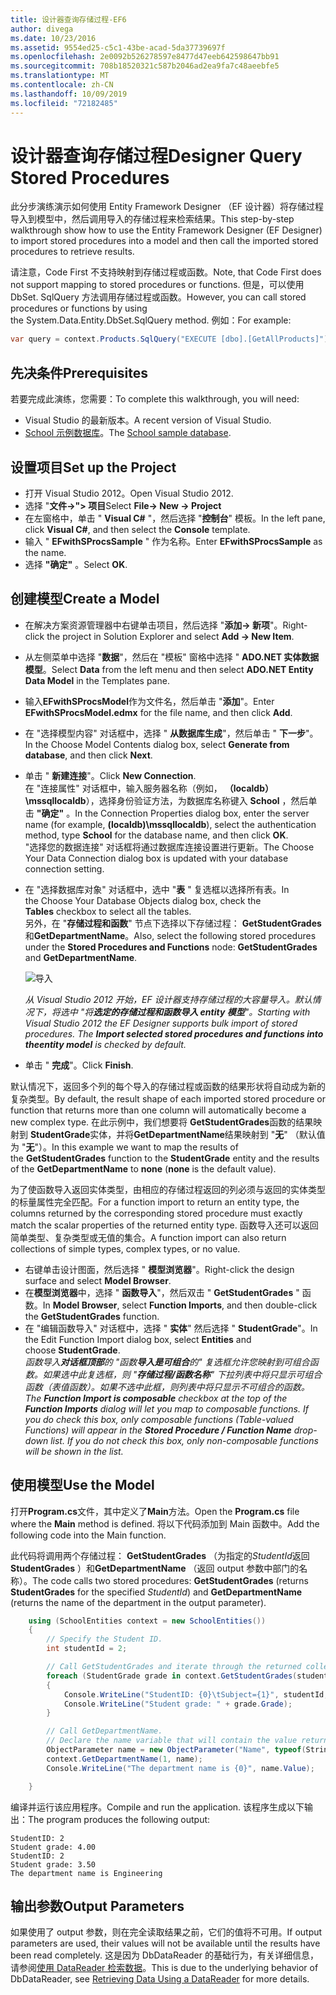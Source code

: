 ```yaml
---
title: 设计器查询存储过程-EF6
author: divega
ms.date: 10/23/2016
ms.assetid: 9554ed25-c5c1-43be-acad-5da37739697f
ms.openlocfilehash: 2e0092b526278597e8477d47eeb642598647bb91
ms.sourcegitcommit: 708b18520321c587b2046ad2ea9fa7c48aeebfe5
ms.translationtype: MT
ms.contentlocale: zh-CN
ms.lasthandoff: 10/09/2019
ms.locfileid: "72182485"
---
```

# <a name="designer-query-stored-procedures"></a><span data-ttu-id="7d1b9-102">设计器查询存储过程</span><span class="sxs-lookup"><span data-stu-id="7d1b9-102">Designer Query Stored Procedures</span></span>
<span data-ttu-id="7d1b9-103">此分步演练演示如何使用 Entity Framework Designer （EF 设计器）将存储过程导入到模型中，然后调用导入的存储过程来检索结果。</span><span class="sxs-lookup"><span data-stu-id="7d1b9-103">This step-by-step walkthrough show how to use the Entity Framework Designer (EF Designer) to import stored procedures into a model and then call the imported stored procedures to retrieve results.</span></span> 

<span data-ttu-id="7d1b9-104">请注意，Code First 不支持映射到存储过程或函数。</span><span class="sxs-lookup"><span data-stu-id="7d1b9-104">Note, that Code First does not support mapping to stored procedures or functions.</span></span> <span data-ttu-id="7d1b9-105">但是，可以使用 DbSet. SqlQuery 方法调用存储过程或函数。</span><span class="sxs-lookup"><span data-stu-id="7d1b9-105">However, you can call stored procedures or functions by using the System.Data.Entity.DbSet.SqlQuery method.</span></span> <span data-ttu-id="7d1b9-106">例如：</span><span class="sxs-lookup"><span data-stu-id="7d1b9-106">For example:</span></span>
``` csharp
var query = context.Products.SqlQuery("EXECUTE [dbo].[GetAllProducts]")`;
```

## <a name="prerequisites"></a><span data-ttu-id="7d1b9-107">先决条件</span><span class="sxs-lookup"><span data-stu-id="7d1b9-107">Prerequisites</span></span>

<span data-ttu-id="7d1b9-108">若要完成此演练，您需要：</span><span class="sxs-lookup"><span data-stu-id="7d1b9-108">To complete this walkthrough, you will need:</span></span>

- <span data-ttu-id="7d1b9-109">Visual Studio 的最新版本。</span><span class="sxs-lookup"><span data-stu-id="7d1b9-109">A recent version of Visual Studio.</span></span>
- <span data-ttu-id="7d1b9-110">[School 示例数据库](~/ef6/resources/school-database.md)。</span><span class="sxs-lookup"><span data-stu-id="7d1b9-110">The [School sample database](~/ef6/resources/school-database.md).</span></span>

## <a name="set-up-the-project"></a><span data-ttu-id="7d1b9-111">设置项目</span><span class="sxs-lookup"><span data-stu-id="7d1b9-111">Set up the Project</span></span>

-   <span data-ttu-id="7d1b9-112">打开 Visual Studio 2012。</span><span class="sxs-lookup"><span data-stu-id="7d1b9-112">Open Visual Studio 2012.</span></span>
-   <span data-ttu-id="7d1b9-113">选择 "**文件-&gt;"&gt; 项目**</span><span class="sxs-lookup"><span data-stu-id="7d1b9-113">Select **File-&gt; New -&gt; Project**</span></span>
-   <span data-ttu-id="7d1b9-114">在左窗格中，单击 " **Visual C\#** "，然后选择 "**控制台**" 模板。</span><span class="sxs-lookup"><span data-stu-id="7d1b9-114">In the left pane, click **Visual C\#**, and then select the **Console** template.</span></span>
-   <span data-ttu-id="7d1b9-115">输入 " **EFwithSProcsSample** " 作为名称。</span><span class="sxs-lookup"><span data-stu-id="7d1b9-115">Enter **EFwithSProcsSample** as the name.</span></span>
-   <span data-ttu-id="7d1b9-116">选择 **"确定"** 。</span><span class="sxs-lookup"><span data-stu-id="7d1b9-116">Select **OK**.</span></span>

## <a name="create-a-model"></a><span data-ttu-id="7d1b9-117">创建模型</span><span class="sxs-lookup"><span data-stu-id="7d1b9-117">Create a Model</span></span>

-   <span data-ttu-id="7d1b9-118">在解决方案资源管理器中右键单击项目，然后选择 "**添加-&gt; 新项**"。</span><span class="sxs-lookup"><span data-stu-id="7d1b9-118">Right-click the project in Solution Explorer and select **Add -&gt; New Item**.</span></span>
-   <span data-ttu-id="7d1b9-119">从左侧菜单中选择 "**数据**"，然后在 "模板" 窗格中选择 " **ADO.NET 实体数据模型**。</span><span class="sxs-lookup"><span data-stu-id="7d1b9-119">Select **Data** from the left menu and then select **ADO.NET Entity Data Model** in the Templates pane.</span></span>
-   <span data-ttu-id="7d1b9-120">输入**EFwithSProcsModel**作为文件名，然后单击 "**添加**"。</span><span class="sxs-lookup"><span data-stu-id="7d1b9-120">Enter **EFwithSProcsModel.edmx** for the file name, and then click **Add**.</span></span>
-   <span data-ttu-id="7d1b9-121">在 "选择模型内容" 对话框中，选择 " **从数据库生成**"，然后单击 " **下一步**"。</span><span class="sxs-lookup"><span data-stu-id="7d1b9-121">In the Choose Model Contents dialog box, select **Generate from database**, and then click **Next**.</span></span>
-   <span data-ttu-id="7d1b9-122">单击 " **新建连接**"。</span><span class="sxs-lookup"><span data-stu-id="7d1b9-122">Click **New Connection**.</span></span>  
    <span data-ttu-id="7d1b9-123">在 "连接属性" 对话框中，输入服务器名称（例如， **（localdb）\\mssqllocaldb**），选择身份验证方法，为数据库名称键入 **School** ，然后单击 **"确定"** 。</span><span class="sxs-lookup"><span data-stu-id="7d1b9-123">In the Connection Properties dialog box, enter the server name (for example, **(localdb)\\mssqllocaldb**), select the authentication method, type **School** for the database name, and then click **OK**.</span></span>  
    <span data-ttu-id="7d1b9-124">"选择您的数据连接" 对话框将通过数据库连接设置进行更新。</span><span class="sxs-lookup"><span data-stu-id="7d1b9-124">The Choose Your Data Connection dialog box is updated with your database connection setting.</span></span>
-   <span data-ttu-id="7d1b9-125">在 "选择数据库对象" 对话框中，选中 "**表** " 复选框以选择所有表。</span><span class="sxs-lookup"><span data-stu-id="7d1b9-125">In the Choose Your Database Objects dialog box, check the **Tables** checkbox to select all the tables.</span></span>  
    <span data-ttu-id="7d1b9-126">另外，在 "**存储过程和函数**" 节点下选择以下存储过程： **GetStudentGrades**和**GetDepartmentName**。</span><span class="sxs-lookup"><span data-stu-id="7d1b9-126">Also, select the following stored procedures under the **Stored Procedures and Functions** node: **GetStudentGrades** and **GetDepartmentName**.</span></span> 

    ![导入](~/ef6/media/import.jpg)

    <span data-ttu-id="7d1b9-128">*从 Visual Studio 2012 开始，EF 设计器支持存储过程的大容量导入。默认情况下，将选中 "将**选定的存储过程和函数导入 entity 模型**"。*</span><span class="sxs-lookup"><span data-stu-id="7d1b9-128">*Starting with Visual Studio 2012 the EF Designer supports bulk import of stored procedures. The **Import selected stored procedures and functions into theentity model** is checked by default.*</span></span>
-   <span data-ttu-id="7d1b9-129">单击 " **完成**"。</span><span class="sxs-lookup"><span data-stu-id="7d1b9-129">Click **Finish**.</span></span>

<span data-ttu-id="7d1b9-130">默认情况下，返回多个列的每个导入的存储过程或函数的结果形状将自动成为新的复杂类型。</span><span class="sxs-lookup"><span data-stu-id="7d1b9-130">By default, the result shape of each imported stored procedure or function that returns more than one column will automatically become a new complex type.</span></span> <span data-ttu-id="7d1b9-131">在此示例中，我们想要将 **GetStudentGrades**函数的结果映射到 **StudentGrade**实体，并将**GetDepartmentName**结果映射到 "**无**" （默认值为 "**无**"）。</span><span class="sxs-lookup"><span data-stu-id="7d1b9-131">In this example we want to map the results of the **GetStudentGrades** function to the **StudentGrade** entity and the results of the **GetDepartmentName** to **none** (**none** is the default value).</span></span>

<span data-ttu-id="7d1b9-132">为了使函数导入返回实体类型，由相应的存储过程返回的列必须与返回的实体类型的标量属性完全匹配。</span><span class="sxs-lookup"><span data-stu-id="7d1b9-132">For a function import to return an entity type, the columns returned by the corresponding stored procedure must exactly match the scalar properties of the returned entity type.</span></span> <span data-ttu-id="7d1b9-133">函数导入还可以返回简单类型、复杂类型或无值的集合。</span><span class="sxs-lookup"><span data-stu-id="7d1b9-133">A function import can also return collections of simple types, complex types, or no value.</span></span>

-   <span data-ttu-id="7d1b9-134">右键单击设计图面，然后选择 " **模型浏览器**"。</span><span class="sxs-lookup"><span data-stu-id="7d1b9-134">Right-click the design surface and select **Model Browser**.</span></span>
-   <span data-ttu-id="7d1b9-135">在**模型浏览器**中，选择 " **函数导入**"，然后双击 " **GetStudentGrades** " 函数。</span><span class="sxs-lookup"><span data-stu-id="7d1b9-135">In **Model Browser**, select **Function Imports**, and then double-click the **GetStudentGrades** function.</span></span>
-   <span data-ttu-id="7d1b9-136">在 "编辑函数导入" 对话框中，选择 " **实体**" 然后选择 " **StudentGrade**"。</span><span class="sxs-lookup"><span data-stu-id="7d1b9-136">In the Edit Function Import dialog box, select **Entities** and choose **StudentGrade**.</span></span>  
    <span data-ttu-id="7d1b9-137">*函数导入**对话框顶部**的 "函数**导入是可组合**的" 复选框允许您映射到可组合函数。如果选中此复选框，则 "**存储过程/函数名称**" 下拉列表中将只显示可组合函数（表值函数）。如果不选中此框，则列表中将只显示不可组合的函数。*</span><span class="sxs-lookup"><span data-stu-id="7d1b9-137">*The **Function Import is composable** checkbox at the top of the **Function Imports** dialog will let you map to composable functions. If you do check this box, only composable functions (Table-valued Functions) will appear in the **Stored Procedure / Function Name** drop-down list. If you do not check this box, only non-composable functions will be shown in the list.*</span></span>

## <a name="use-the-model"></a><span data-ttu-id="7d1b9-138">使用模型</span><span class="sxs-lookup"><span data-stu-id="7d1b9-138">Use the Model</span></span>

<span data-ttu-id="7d1b9-139">打开**Program.cs**文件，其中定义了**Main**方法。</span><span class="sxs-lookup"><span data-stu-id="7d1b9-139">Open the **Program.cs** file where the **Main** method is defined.</span></span> <span data-ttu-id="7d1b9-140">将以下代码添加到 Main 函数中。</span><span class="sxs-lookup"><span data-stu-id="7d1b9-140">Add the following code into the Main function.</span></span>

<span data-ttu-id="7d1b9-141">此代码将调用两个存储过程： **GetStudentGrades** （为指定的*StudentId*返回**StudentGrades** ）和**GetDepartmentName** （返回 output 参数中部门的名称）。</span><span class="sxs-lookup"><span data-stu-id="7d1b9-141">The code calls two stored procedures: **GetStudentGrades** (returns **StudentGrades** for the specified *StudentId*) and **GetDepartmentName** (returns the name of the department in the output parameter).</span></span>  

``` csharp
    using (SchoolEntities context = new SchoolEntities())
    {
        // Specify the Student ID.
        int studentId = 2;

        // Call GetStudentGrades and iterate through the returned collection.
        foreach (StudentGrade grade in context.GetStudentGrades(studentId))
        {
            Console.WriteLine("StudentID: {0}\tSubject={1}", studentId, grade.Subject);
            Console.WriteLine("Student grade: " + grade.Grade);
        }

        // Call GetDepartmentName.
        // Declare the name variable that will contain the value returned by the output parameter.
        ObjectParameter name = new ObjectParameter("Name", typeof(String));
        context.GetDepartmentName(1, name);
        Console.WriteLine("The department name is {0}", name.Value);

    }
```

<span data-ttu-id="7d1b9-142">编译并运行该应用程序。</span><span class="sxs-lookup"><span data-stu-id="7d1b9-142">Compile and run the application.</span></span> <span data-ttu-id="7d1b9-143">该程序生成以下输出：</span><span class="sxs-lookup"><span data-stu-id="7d1b9-143">The program produces the following output:</span></span>

```console
StudentID: 2
Student grade: 4.00
StudentID: 2
Student grade: 3.50
The department name is Engineering
```

<a name="output-parameters"></a><span data-ttu-id="7d1b9-144">输出参数</span><span class="sxs-lookup"><span data-stu-id="7d1b9-144">Output Parameters</span></span>
-----------------

<span data-ttu-id="7d1b9-145">如果使用了 output 参数，则在完全读取结果之前，它们的值将不可用。</span><span class="sxs-lookup"><span data-stu-id="7d1b9-145">If output parameters are used, their values will not be available until the results have been read completely.</span></span> <span data-ttu-id="7d1b9-146">这是因为 DbDataReader 的基础行为，有关详细信息，请参阅[使用 DataReader 检索数据](https://go.microsoft.com/fwlink/?LinkID=398589)。</span><span class="sxs-lookup"><span data-stu-id="7d1b9-146">This is due to the underlying behavior of DbDataReader, see [Retrieving Data Using a DataReader](https://go.microsoft.com/fwlink/?LinkID=398589) for more details.</span></span>
